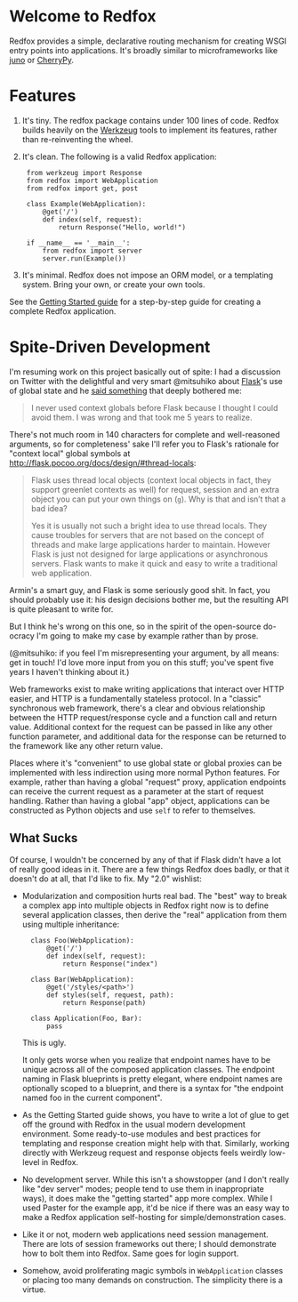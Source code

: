 # Welcome to Redfox

Redfox provides a simple, declarative routing mechanism for creating WSGI
entry points into applications. It's broadly similar to microframeworks like
[juno](https://github.com/breily/juno) or [CherryPy](http://www.cherrypy.org).

# Features

1. It's tiny. The redfox package contains under 100 lines of code. Redfox
    builds heavily on the [Werkzeug](http://werkzeug.pocoo.org) tools to implement
    its features, rather than re-reinventing the wheel.
2. It's clean. The following is a valid Redfox application:

        from werkzeug import Response
        from redfox import WebApplication
        from redfox import get, post

        class Example(WebApplication):
            @get('/')
            def index(self, request):
                return Response("Hello, world!")
        
        if __name__ == '__main__':
            from redfox import server
            server.run(Example())

3. It's minimal. Redfox does not impose an ORM model, or a templating system.
Bring your own, or create your own tools.

See the [Getting Started
guide](https://github.com/ojacobson/redfox/wiki/GettingStarted) for a
step-by-step guide for creating a complete Redfox application.

# Spite-Driven Development

I'm resuming work on this project basically out of spite: I had a discussion
on Twitter with the delightful and very smart @mitsuhiko about
[Flask](http://flask.pocoo.org/)'s use of global state and he [said
something](http://twitter.com/mitsuhiko/status/268018102309097472) that deeply
bothered me:

> I never used context globals before Flask because I thought I could
> avoid them.  I was wrong and that took me 5 years to realize.

There's not much room in 140 characters for complete and well-reasoned
arguments, so for completeness' sake I'll refer you to Flask's rationale for
"context local" global symbols at
http://flask.pocoo.org/docs/design/#thread-locals:

> Flask uses thread local objects (context local objects in fact, they
> support greenlet contexts as well) for request, session and an extra
> object you can put your own things on (`g`). Why is that and isn’t
> that a bad idea?
>
> Yes it is usually not such a bright idea to use thread locals. They
> cause troubles for servers that are not based on the concept of
> threads and make large applications harder to maintain. However
> Flask is just not designed for large applications or asynchronous
> servers. Flask wants to make it quick and easy to write a traditional
> web application.

Armin's a smart guy, and Flask is some seriously good shit. In fact, you
should probably use it: his design decisions bother me, but the resulting API
is quite pleasant to write for.

But I think he's wrong on this one, so in the spirit of the open-source
do-ocracy I'm going to make my case by example rather than by prose.

(@mitsuhiko: if you feel I'm misrepresenting your argument, by all means: get
in touch! I'd love more input from you on this stuff; you've spent five years
I haven't thinking about it.)

Web frameworks exist to make writing applications that interact over HTTP
easier, and HTTP is a fundamentally stateless protocol. In a "classic"
synchronous web framework, there's a clear and obvious relationship between
the HTTP request/response cycle and a function call and return value.
Additional context for the request can be passed in like any other function
parameter, and additional data for the response can be returned to the
framework like any other return value.

Places where it's "convenient" to use global state or global proxies can be
implemented with less indirection using more normal Python features. For
example, rather than having a global "request" proxy, application endpoints
can receive the current request as a parameter at the start of request
handling. Rather than having a global "app" object, applications can be
constructed as Python objects and use `self` to refer to themselves.

## What Sucks

Of course, I wouldn't be concerned by any of that if Flask didn't have a lot
of really good ideas in it. There are a few things Redfox does badly, or that
it doesn't do at all, that I'd like to fix. My "2.0" wishlist:

* Modularization and composition hurts real bad. The "best" way to break a
  complex app into multiple objects in Redfox right now is to define several
  application classes, then derive the "real" application from them using
  multiple inheritance:

        class Foo(WebApplication):
            @get('/')
            def index(self, request):
                return Response("index")
        
        class Bar(WebApplication):
            @get('/styles/<path>')
            def styles(self, request, path):
                return Response(path)
        
        class Application(Foo, Bar):
            pass
    
    This is ugly.
    
    It only gets worse when you realize that endpoint names have to be unique
    across all of the composed application classes. The endpoint naming in
    Flask blueprints is pretty elegant, where endpoint names are optionally
    scoped to a blueprint, and there is a syntax for "the endpoint named foo
    in the current component".

* As the Getting Started guide shows, you have to write a lot of glue to get
  off the ground with Redfox in the usual modern development environment. Some
  ready-to-use modules and best practices for templating and response creation
  might help with that. Similarly, working directly with Werkzeug request and
  response objects feels weirdly low-level in Redfox.

* No development server. While this isn't a showstopper (and I don't really
  like "dev server" modes; people tend to use them in inappropriate ways), it
  does make the "getting started" app more complex. While I used Paster for
  the example app, it'd be nice if there was an easy way to make a Redfox
  application self-hosting for simple/demonstration cases.

* Like it or not, modern web applications need session management. There are
  lots of session frameworks out there; I should demonstrate how to bolt them
  into Redfox. Same goes for login support.

* Somehow, avoid proliferating magic symbols in `WebApplication` classes or
  placing too many demands on construction. The simplicity there is a virtue.

